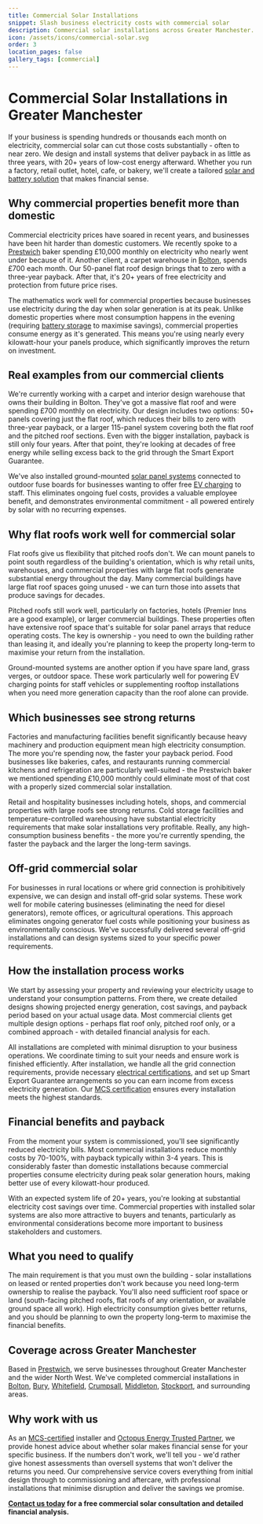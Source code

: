 ```yaml
---
title: Commercial Solar Installations
snippet: Slash business electricity costs with commercial solar
description: Commercial solar installations across Greater Manchester. Cut £700-£10,000+ monthly bills to zero with 3-4 year payback. Factories, retail, hospitality, and commercial properties.
icon: /assets/icons/commercial-solar.svg
order: 3
location_pages: false
gallery_tags: [commercial]
---
```


# Commercial Solar Installations in Greater Manchester

If your business is spending hundreds or thousands each month on electricity, commercial solar can cut those costs substantially - often to near zero. We design and install systems that deliver payback in as little as three years, with 20+ years of low-cost energy afterward. Whether you run a factory, retail outlet, hotel, cafe, or bakery, we'll create a tailored [solar and battery solution](/services/solar-and-battery-installations/) that makes financial sense.

## Why commercial properties benefit more than domestic

Commercial electricity prices have soared in recent years, and businesses have been hit harder than domestic customers. We recently spoke to a [Prestwich](/commercial-solar-installations-prestwich/) baker spending £10,000 monthly on electricity who nearly went under because of it. Another client, a carpet warehouse in [Bolton](/commercial-solar-installations-bolton/), spends £700 each month. Our 50-panel flat roof design brings that to zero with a three-year payback. After that, it's 20+ years of free electricity and protection from future price rises.

The mathematics work well for commercial properties because businesses use electricity during the day when solar generation is at its peak. Unlike domestic properties where most consumption happens in the evening (requiring [battery storage](/services/home-battery-installations/) to maximise savings), commercial properties consume energy as it's generated. This means you're using nearly every kilowatt-hour your panels produce, which significantly improves the return on investment.

## Real examples from our commercial clients

We're currently working with a carpet and interior design warehouse that owns their building in Bolton. They've got a massive flat roof and were spending £700 monthly on electricity. Our design includes two options: 50+ panels covering just the flat roof, which reduces their bills to zero with three-year payback, or a larger 115-panel system covering both the flat roof and the pitched roof sections. Even with the bigger installation, payback is still only four years. After that point, they're looking at decades of free energy while selling excess back to the grid through the Smart Export Guarantee.

We've also installed ground-mounted [solar panel systems](/services/solar-and-battery-installations/) connected to outdoor fuse boards for businesses wanting to offer free [EV charging](/services/electric-vehicle-charger-installations/) to staff. This eliminates ongoing fuel costs, provides a valuable employee benefit, and demonstrates environmental commitment - all powered entirely by solar with no recurring expenses.

## Why flat roofs work well for commercial solar

Flat roofs give us flexibility that pitched roofs don't. We can mount panels to point south regardless of the building's orientation, which is why retail units, warehouses, and commercial properties with large flat roofs generate substantial energy throughout the day. Many commercial buildings have large flat roof spaces going unused - we can turn those into assets that produce savings for decades.

Pitched roofs still work well, particularly on factories, hotels (Premier Inns are a good example), or larger commercial buildings. These properties often have extensive roof space that's suitable for solar panel arrays that reduce operating costs. The key is ownership - you need to own the building rather than leasing it, and ideally you're planning to keep the property long-term to maximise your return from the installation.

Ground-mounted systems are another option if you have spare land, grass verges, or outdoor space. These work particularly well for powering EV charging points for staff vehicles or supplementing rooftop installations when you need more generation capacity than the roof alone can provide.

## Which businesses see strong returns

Factories and manufacturing facilities benefit significantly because heavy machinery and production equipment mean high electricity consumption. The more you're spending now, the faster your payback period. Food businesses like bakeries, cafes, and restaurants running commercial kitchens and refrigeration are particularly well-suited - the Prestwich baker we mentioned spending £10,000 monthly could eliminate most of that cost with a properly sized commercial solar installation.

Retail and hospitality businesses including hotels, shops, and commercial properties with large roofs see strong returns. Cold storage facilities and temperature-controlled warehousing have substantial electricity requirements that make solar installations very profitable. Really, any high-consumption business benefits - the more you're currently spending, the faster the payback and the larger the long-term savings.

## Off-grid commercial solar

For businesses in rural locations or where grid connection is prohibitively expensive, we can design and install off-grid solar systems. These work well for mobile catering businesses (eliminating the need for diesel generators), remote offices, or agricultural operations. This approach eliminates ongoing generator fuel costs while positioning your business as environmentally conscious. We've successfully delivered several off-grid installations and can design systems sized to your specific power requirements.

## How the installation process works

We start by assessing your property and reviewing your electricity usage to understand your consumption patterns. From there, we create detailed designs showing projected energy generation, cost savings, and payback period based on your actual usage data. Most commercial clients get multiple design options - perhaps flat roof only, pitched roof only, or a combined approach - with detailed financial analysis for each.

All installations are completed with minimal disruption to your business operations. We coordinate timing to suit your needs and ensure work is finished efficiently. After installation, we handle all the grid connection requirements, provide necessary [electrical certifications](/services/electrical-testing/), and set up Smart Export Guarantee arrangements so you can earn income from excess electricity generation. Our [MCS certification](/accreditations/mcs-certified/) ensures every installation meets the highest standards.

## Financial benefits and payback

From the moment your system is commissioned, you'll see significantly reduced electricity bills. Most commercial installations reduce monthly costs by 70-100%, with payback typically within 3-4 years. This is considerably faster than domestic installations because commercial properties consume electricity during peak solar generation hours, making better use of every kilowatt-hour produced.

With an expected system life of 20+ years, you're looking at substantial electricity cost savings over time. Commercial properties with installed solar systems are also more attractive to buyers and tenants, particularly as environmental considerations become more important to business stakeholders and customers.

## What you need to qualify

The main requirement is that you must own the building - solar installations on leased or rented properties don't work because you need long-term ownership to realise the payback. You'll also need sufficient roof space or land (south-facing pitched roofs, flat roofs of any orientation, or available ground space all work). High electricity consumption gives better returns, and you should be planning to own the property long-term to maximise the financial benefits.

## Coverage across Greater Manchester

Based in [Prestwich](/commercial-solar-installations-prestwich/), we serve businesses throughout Greater Manchester and the wider North West. We've completed commercial installations in [Bolton](/commercial-solar-installations-bolton/), [Bury](/commercial-solar-installations-bury/), [Whitefield](/commercial-solar-installations-whitefield/), [Crumpsall](/commercial-solar-installations-crumpsall/), [Middleton](/commercial-solar-installations-middleton/), [Stockport](/commercial-solar-installations-stockport/), and surrounding areas.

## Why work with us

As an [MCS-certified](/accreditations/mcs-certified/) installer and [Octopus Energy Trusted Partner](/accreditations/octopus-trusted-partner/), we provide honest advice about whether solar makes financial sense for your specific business. If the numbers don't work, we'll tell you - we'd rather give honest assessments than oversell systems that won't deliver the returns you need. Our comprehensive service covers everything from initial design through to commissioning and aftercare, with professional installations that minimise disruption and deliver the savings we promise.

**[Contact us today](/contact/) for a free commercial solar consultation and detailed financial analysis.**
